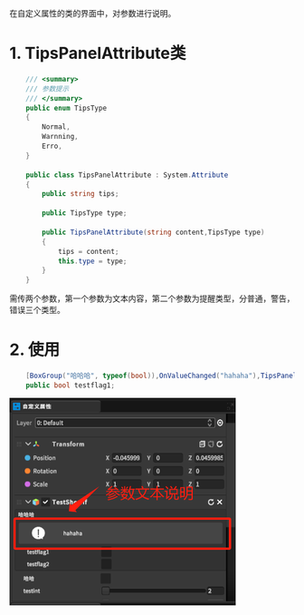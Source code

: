 在自定义属性的类的界面中，对参数进行说明。

# 1. TipsPanelAttribute类
```csharp
    /// <summary>
    /// 参数提示
    /// </summary>
    public enum TipsType
    {
        Normal,
        Warnning,
        Erro,
    }

    public class TipsPanelAttribute : System.Attribute
    {
        public string tips;

        public TipsType type;

        public TipsPanelAttribute(string content,TipsType type)
        {
            tips = content;
            this.type = type;
        }
    }
```
需传两个参数，第一个参数为文本内容，第二个参数为提醒类型，分普通，警告，错误三个类型。

# 2. 使用
```csharp
    [BoxGroup("哈哈哈", typeof(bool)),OnValueChanged("hahaha"),TipsPanel("hahaha", TipsType.Normal)]
    public bool testflag1;
```

![](./imgs/901.png)